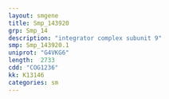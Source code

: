 ```yaml
---
layout: smgene
title: Smp_143920
grp: Smp_14
description: "integrator complex subunit 9"
smp: Smp_143920.1
uniprot: "G4VKG6"
length:  2733
cdd: "COG1236"
kk: K13146
categories: sm
---
```

